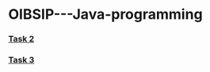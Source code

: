 # OIBSIP---Java-programming

### [Task 2](https://github.com/Sushalini/OIBSIP---Java-programming/blob/main/Number%20Guessing%20game%20task.java)

### [Task 3](https://github.com/Sushalini/OIBSIP---Java-programming/blob/main/ATMInterface.java)
